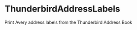 ThunderbirdAddressLabels
========================

Print Avery address labels from the Thunderbird Address Book
